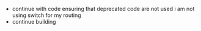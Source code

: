 * continue with code ensuring that deprecated code are not used i am not using switch for my routing 
* continue building 
